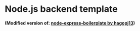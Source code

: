 # Node.js backend template

#### (Modified version of: [node-express-boilerplate by hagopj13](https://github.com/hagopj13/node-express-boilerplate))
